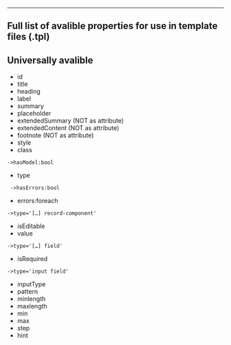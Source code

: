 --------------------------------
Full list of avalible properties
for use in template files (.tpl)
--------------------------------
## Universally avalible

 - id
 - title
 - heading
 - label
 - summary
 - placeholder
 - extendedSummary (NOT as attribute)
 - extendedContent (NOT as attribute)
 - footnote (NOT as attribute)
 - style
 - class

`->hasModel:bool`
 - type

` ->hasErrors:bool`
 -   errors:foreach

`->type='[…] record-component'`
 - isEditable
 - value

`->type='[…] field'`
 - isRequired

`->type='input field'`
 - inputType
 - pattern
 - minlength
 - maxlength
 - min
 - max
 - step
 - hint
